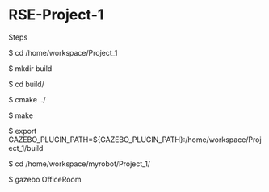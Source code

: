 # RSE-Project-1

Steps

$ cd /home/workspace/Project_1

$ mkdir build

$ cd build/

$ cmake ../

$ make

$ export GAZEBO_PLUGIN_PATH=${GAZEBO_PLUGIN_PATH}:/home/workspace/Project_1/build

$ cd /home/workspace/myrobot/Project_1/

$ gazebo OfficeRoom
